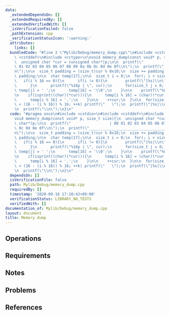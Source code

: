 ```yaml
---
data:
  _extendedDependsOn: []
  _extendedRequiredBy: []
  _extendedVerifiedWith: []
  _isVerificationFailed: false
  _pathExtension: cpp
  _verificationStatusIcon: ':warning:'
  attributes:
    links: []
  bundledCode: "#line 2 \"Mylib/Debug/memory_dump.cpp\"\n#include <cstdio>\n#include\
    \ <cstddef>\n#include <cctype>\n\nvoid memory_dump(const void* p, size_t size){\n\
    \  unsigned char *cur = (unsigned char*)p;\n\n  printf(\"                 | 00\
    \ 01 02 03 04 05 06 07 08 09 0a 0b 0c 0d 0e 0f\\n\");\n  printf(\"__________________________________________________________________\\\
    n\");\n\n  size_t padding = (size_t)cur % 0x10;\n  size += padding;\n  cur -=\
    \ padding;\n\n  char temp[17];\n\n  size_t i = 0;\n  for(; i < size; ++i){\n \
    \   if(i % 16 == 0){\n      if(i != 0){\n        printf(\"|%s|\\n\", temp);\n\
    \      }\n      printf(\"%16p | \", cur);\n      for(size_t j = 0; j < 16; ++j)\
    \ temp[j] = ' ';\n      temp[16] = '\\0';\n    }\n\n    printf(\"%02x \", (int)(*cur));\n\
    \n    if(isprint((char)(*cur))){\n      temp[i % 16] = (char)(*cur);\n    }else{\n\
    \      temp[i % 16] = '.';\n    }\n\n    ++cur;\n  }\n\n  for(size_t k = 0; k\
    \ < (16 - (i % 16)) % 16; ++k) printf(\"   \");\n  printf(\"|%s|\\n\", temp);\n\
    \n  printf(\"\\n\");\n}\n"
  code: "#pragma once\n#include <cstdio>\n#include <cstddef>\n#include <cctype>\n\n\
    void memory_dump(const void* p, size_t size){\n  unsigned char *cur = (unsigned\
    \ char*)p;\n\n  printf(\"                 | 00 01 02 03 04 05 06 07 08 09 0a 0b\
    \ 0c 0d 0e 0f\\n\");\n  printf(\"__________________________________________________________________\\\
    n\");\n\n  size_t padding = (size_t)cur % 0x10;\n  size += padding;\n  cur -=\
    \ padding;\n\n  char temp[17];\n\n  size_t i = 0;\n  for(; i < size; ++i){\n \
    \   if(i % 16 == 0){\n      if(i != 0){\n        printf(\"|%s|\\n\", temp);\n\
    \      }\n      printf(\"%16p | \", cur);\n      for(size_t j = 0; j < 16; ++j)\
    \ temp[j] = ' ';\n      temp[16] = '\\0';\n    }\n\n    printf(\"%02x \", (int)(*cur));\n\
    \n    if(isprint((char)(*cur))){\n      temp[i % 16] = (char)(*cur);\n    }else{\n\
    \      temp[i % 16] = '.';\n    }\n\n    ++cur;\n  }\n\n  for(size_t k = 0; k\
    \ < (16 - (i % 16)) % 16; ++k) printf(\"   \");\n  printf(\"|%s|\\n\", temp);\n\
    \n  printf(\"\\n\");\n}\n"
  dependsOn: []
  isVerificationFile: false
  path: Mylib/Debug/memory_dump.cpp
  requiredBy: []
  timestamp: '2020-09-16 17:10:42+09:00'
  verificationStatus: LIBRARY_NO_TESTS
  verifiedWith: []
documentation_of: Mylib/Debug/memory_dump.cpp
layout: document
title: Memory dump
---
```


## Operations

## Requirements

## Notes

## Problems

## References
